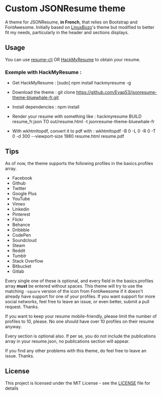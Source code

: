# Custom JSONResume theme

A theme for JSONResume, __in French__, that relies on Bootstrap and FontAwesome.
Initially based on [LinuxBozo](https://github.com/LinuxBozo)'s theme but modified to better fit my needs, particularly in the header and sections displays.

## Usage

You can use [resume-cli](https://github.com/jsonresume/resume-cli) OR [HackMyResume](https://github.com/hacksalot/HackMyResume) to obtain your resume.

### Exemple with HackMyResume :
 * Get HackMyResume : [sudo] npm install hackmyresume -g
 * Download the theme : git clone https://github.com/Eyap53/jsonresume-theme-bluewhale-fr.git
 * Install dependencies : npm install
 * Render your resume with something like : hackmyresume BUILD resume_fr.json TO out/resume.html -t jsonresume-theme-bluewhale-fr

 * With wkhtmltopdf, convert it to pdf with : wkhtmltopdf -B 0 -L 0 -R 0 -T 0 -d 300 --viewport-size 1980 resume.html resume.pdf

## Tips

As of now, the theme supports the following profiles in the basics.profiles array.

* Facebook
* Github
* Twitter
* Google Plus
* YouTube
* Vimeo
* Linkedin
* Pinterest
* Flickr
* Behance
* Dribbble
* CodePen
* Soundcloud
* Steam
* Reddit
* Tumblr
* Stack Overflow
* Bitbucket
* Gitlab

Every single one of these is optional, and every field in the basics.profiles array **must** be entered without spaces. This theme will try to use the matching `-square` version of the icon from FontAwesome if it doesn't already have support for one of your profiles. If you want support for more social networks, feel free to leave an issue, or even better, submit a pull request. Thanks.

If you want to keep your resume mobile-friendly, please limit the number of profiles to 10, please. No one should have over 10 profiles on their resume anyway.

Every section is optional also. If per se, you do not include the publications array in your resume.json, no publications section will appear.

If you find any other problems with this theme, do feel free to leave an issue. Thanks.

## License

This project is licensed under the MIT License - see the [LICENSE](LICENSE) file for details
